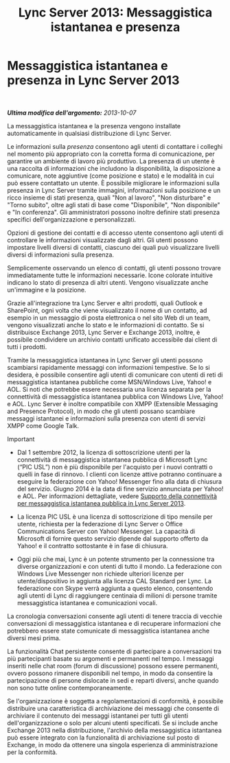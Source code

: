 ﻿---
title: 'Lync Server 2013: Messaggistica istantanea e presenza'
TOCTitle: Messaggistica istantanea e presenza
ms:assetid: 6a93ae95-3b64-410b-ab72-74dea232f065
ms:mtpsurl: https://technet.microsoft.com/it-it/library/Gg417162(v=OCS.15)
ms:contentKeyID: 49300864
ms.date: 08/24/2015
mtps_version: v=OCS.15
ms.translationtype: HT
---

# Messaggistica istantanea e presenza in Lync Server 2013

 

_**Ultima modifica dell'argomento:** 2013-10-07_

La messaggistica istantanea e la presenza vengono installate automaticamente in qualsiasi distribuzione di Lync Server.

Le informazioni sulla *presenza* consentono agli utenti di contattare i colleghi nel momento più appropriato con la corretta forma di comunicazione, per garantire un ambiente di lavoro più produttivo. La presenza di un utente è una raccolta di informazioni che includono la disponibilità, la disposizione a comunicare, note aggiuntive (come posizione e stato) e le modalità in cui può essere contattato un utente. È possibile migliorare le informazioni sulla presenza in Lync Server tramite immagini, informazioni sulla posizione e un ricco insieme di stati presenza, quali "Non al lavoro", "Non disturbare" e "Torno subito", oltre agli stati di base come "Disponibile", "Non disponibile" e "In conferenza". Gli amministratori possono inoltre definire stati presenza specifici dell'organizzazione e personalizzati.

Opzioni di gestione dei contatti e di accesso utente consentono agli utenti di controllare le informazioni visualizzate dagli altri. Gli utenti possono impostare livelli diversi di contatti, ciascuno dei quali può visualizzare livelli diversi di informazioni sulla presenza.

Semplicemente osservando un elenco di contatti, gli utenti possono trovare immediatamente tutte le informazioni necessarie. Icone colorate intuitive indicano lo stato di presenza di altri utenti. Vengono visualizzate anche un'immagine e la posizione.

Grazie all'integrazione tra Lync Server e altri prodotti, quali Outlook e SharePoint, ogni volta che viene visualizzato il nome di un contatto, ad esempio in un messaggio di posta elettronica o nel sito Web di un team, vengono visualizzati anche lo stato e le informazioni di contatto. Se si distribuisce Exchange 2013, Lync Server e Exchange 2013, inoltre, è possibile condividere un archivio contatti unificato accessibile dai client di tutti i prodotti.

Tramite la messaggistica istantanea in Lync Server gli utenti possono scambiarsi rapidamente messaggi con informazioni tempestive. Se lo si desidera, è possibile consentire agli utenti di comunicare con utenti di reti di messaggistica istantanea pubbliche come MSN/Windows Live, Yahoo\! e AOL. Si noti che potrebbe essere necessaria una licenza separata per la connettività di messaggistica istantanea pubblica con Windows Live, Yahoo\! e AOL. Lync Server è inoltre compatibile con XMPP (Extensible Messaging and Presence Protocol), in modo che gli utenti possano scambiare messaggi istantanei e informazioni sulla presenza con utenti di servizi XMPP come Google Talk.

> [!IMPORTANT]  
> <ul>
> <li><p>Dal 1 settembre 2012, la licenza di sottoscrizione utenti per la connettività di messaggistica istantanea pubblica di Microsoft Lync (“PIC USL”) non è più disponibile per l'acquisto per i nuovi contratti o quelli in fase di rinnovo. I clienti con licenze attive potranno continuare a eseguire la federazione con Yahoo! Messenger fino alla data di chiusura del servizio. Giugno 2014 è la data di fine servizio annunciata per Yahoo! e AOL. Per informazioni dettagliate, vedere <a href="lync-server-2013-support-for-public-instant-messenger-connectivity.md">Supporto della connettività per messaggistica istantanea pubblica in Lync Server 2013</a>.</p></li>
> 
> <li><p>La licenza PIC USL è una licenza di sottoscrizione di tipo mensile per utente, richiesta per la federazione di Lync Server o Office Communications Server con Yahoo! Messenger. La capacità di Microsoft di fornire questo servizio dipende dal supporto offerto da Yahoo! e il contratto sottostante è in fase di chiusura.</p></li>
> 
> 
> <li><p>Oggi più che mai, Lync è un potente strumento per la connessione tra diverse organizzazioni e con utenti di tutto il mondo. La federazione con Windows Live Messenger non richiede ulteriori licenze per utente/dispositivo in aggiunta alla licenza CAL Standard per Lync. La federazione con Skype verrà aggiunta a questo elenco, consentendo agli utenti di Lync di raggiungere centinaia di milioni di persone tramite messaggistica istantanea e comunicazioni vocali.</p></li></ul>


La cronologia conversazioni consente agli utenti di tenere traccia di vecchie conversazioni di messaggistica istantanea e di recuperare informazioni che potrebbero essere state comunicate di messaggistica istantanea anche diversi mesi prima.

La funzionalità Chat persistente consente di partecipare a conversazioni tra più partecipanti basate su argomenti e permanenti nel tempo. I messaggi inseriti nelle chat room (forum di discussione) possono essere permanenti, ovvero possono rimanere disponibili nel tempo, in modo da consentire la partecipazione di persone dislocate in sedi e reparti diversi, anche quando non sono tutte online contemporaneamente.

Se l'organizzazione è soggetta a regolamentazioni di conformità, è possibile distribuire una caratteristica di archiviazione dei messaggi che consente di archiviare il contenuto dei messaggi istantanei per tutti gli utenti dell'organizzazione o solo per alcuni utenti specificati. Se si include anche Exchange 2013 nella distribuzione, l'archivio della messaggistica istantanea può essere integrato con la funzionalità di archiviazione sul posto di Exchange, in modo da ottenere una singola esperienza di amministrazione per la conformità.

